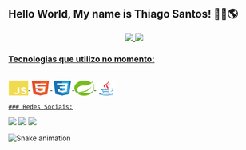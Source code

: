 ## Hello World, My name is Thiago Santos! 👩‍💻🌎


<div align="center">
  <a href="https://github.com/ThiagoDevSantos">
  <img height="180em" src="https://github-readme-stats.vercel.app/api?username=ThiagoDevSantos&show_icons=true&theme=dark&include_all_commits=true&count_private=true"/>   
  <img height="180em" src="https://github-readme-stats.vercel.app/api/top-langs/?username=ThiagoDevSantos&layout=compact&langs_count=7&theme=dark"/>
</div>
  
   ### Tecnologias que utilizo no momento:
<div style= "display : inline_block"> <br>
<img align="center" alt="Thiago-Js" height="30" width="40" src="https://raw.githubusercontent.com/devicons/devicon/master/icons/javascript/javascript-plain.svg">
  <img align="center" alt="Thiago-HTML" height="30" width="40" src="https://raw.githubusercontent.com/devicons/devicon/master/icons/html5/html5-original.svg">
  <img align="center" alt="Thiago-CSS" height="30" width="40" src="https://raw.githubusercontent.com/devicons/devicon/master/icons/css3/css3-original.svg">
  <img align="center" alt="Thiago-Spring" height="30" width="40" src="https://raw.githubusercontent.com/devicons/devicon/master/icons/spring/spring-original.svg">
  <img align="center" alt="Thiago-java" height="30" width="40" src="https://raw.githubusercontent.com/devicons/devicon/master/icons/java/java-original.svg">
 </div>
  

    ### Redes Sociais:
 <div> 
   <a href = "mailto:thiagosantosilva.2021@gmail.com"><img src="https://img.shields.io/badge/Gmail-D14836?style=for-the-badge&logo=gmail&logoColor=white" target="_blank"></a>
  <a href="https://www.linkedin.com/in/thiagosantosdeveloper/" target="_blank"><img src="https://img.shields.io/badge/-LinkedIn-%230077B5?style=for-the-badge&logo=linkedin&logoColor=white" target="_blank"></a>
   <a href="https://whats.link/81984813272" target="_blank"><img src="https://img.shields.io/badge/WhatsApp-25D366?style=for-the-badge&logo=whatsapp&logoColor=white" target="_blank"></a>  
  
  ![Snake animation](https://github.com/ThiagoDevSantos/ThiagoDevSantos/blob/output/github-contribution-grid-snake.svg)
</div>

